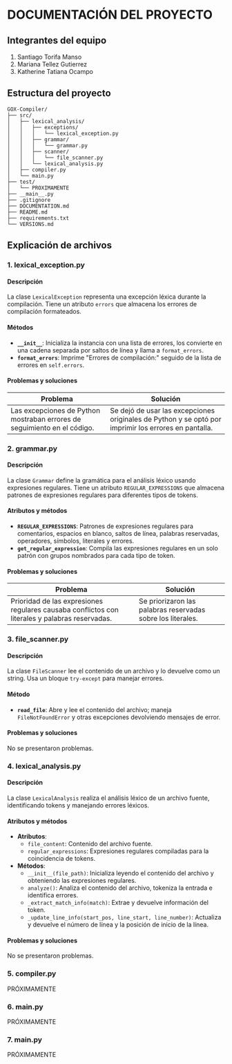 # DOCUMENTACIÓN DEL PROYECTO

## Integrantes del equipo

1. Santiago Torifa Manso
2. Mariana Tellez Gutierrez
3. Katherine Tatiana Ocampo

## Estructura del proyecto

```plaintext
GOX-Compiler/
├── src/
│   ├── lexical_analysis/
│   │   ├── exceptions/
│   │   │   └── lexical_exception.py
│   │   ├── grammar/
│   │   │   └── grammar.py
│   │   ├── scanner/
│   │   │   └── file_scanner.py
│   │   └── lexical_analysis.py
│   ├── compiler.py
│   └── main.py
├── test/
│   └── PROXIMAMENTE
├── __main__.py
├── .gitignore
├── DOCUMENTATION.md
├── README.md
├── requirements.txt
└── VERSIONS.md
```

## Explicación de archivos

### 1. **lexical_exception.py**

#### Descripción
La clase `LexicalException` representa una excepción léxica durante la compilación. Tiene un atributo `errors` que almacena los errores de compilación formateados.

#### Métodos
- **`__init__`**: Inicializa la instancia con una lista de errores, los convierte en una cadena separada por saltos de línea y llama a `format_errors`.
- **`format_errors`**: Imprime "Errores de compilación:" seguido de la lista de errores en `self.errors`.

#### Problemas y soluciones

| Problema | Solución |
|----------|----------|
| Las excepciones de Python mostraban errores de seguimiento en el código. | Se dejó de usar las excepciones originales de Python y se optó por imprimir los errores en pantalla. |

### 2. **grammar.py**

#### Descripción
La clase `Grammar` define la gramática para el análisis léxico usando expresiones regulares. Tiene un atributo `REGULAR_EXPRESSIONS` que almacena patrones de expresiones regulares para diferentes tipos de tokens.

#### Atributos y métodos
- **`REGULAR_EXPRESSIONS`**: Patrones de expresiones regulares para comentarios, espacios en blanco, saltos de línea, palabras reservadas, operadores, símbolos, literales y errores.
- **`get_regular_expression`**: Compila las expresiones regulares en un solo patrón con grupos nombrados para cada tipo de token.

#### Problemas y soluciones

| Problema | Solución |
|----------|----------|
| Prioridad de las expresiones regulares causaba conflictos con literales y palabras reservadas. | Se priorizaron las palabras reservadas sobre los literales. |

### 3. **file_scanner.py**

#### Descripción
La clase `FileScanner` lee el contenido de un archivo y lo devuelve como un string. Usa un bloque `try-except` para manejar errores.

#### Método
- **`read_file`**: Abre y lee el contenido del archivo; maneja `FileNotFoundError` y otras excepciones devolviendo mensajes de error.

#### Problemas y soluciones
No se presentaron problemas.

### 4. **lexical_analysis.py**

#### Descripción
La clase `LexicalAnalysis` realiza el análisis léxico de un archivo fuente, identificando tokens y manejando errores léxicos.

#### Atributos y métodos
- **Atributos**:
    - `file_content`: Contenido del archivo fuente.
    - `regular_expressions`: Expresiones regulares compiladas para la coincidencia de tokens.
- **Métodos**:
    - `__init__(file_path)`: Inicializa leyendo el contenido del archivo y obteniendo las expresiones regulares.
    - `analyze()`: Analiza el contenido del archivo, tokeniza la entrada e identifica errores.
    - `_extract_match_info(match)`: Extrae y devuelve información del token.
    - `_update_line_info(start_pos, line_start, line_number)`: Actualiza y devuelve el número de línea y la posición de inicio de la línea.

#### Problemas y soluciones
No se presentaron problemas.

### 5. **compiler.py**
PRÓXIMAMENTE

### 6. **main.py**
PRÓXIMAMENTE

### 7. **__main__.py**
PRÓXIMAMENTE
